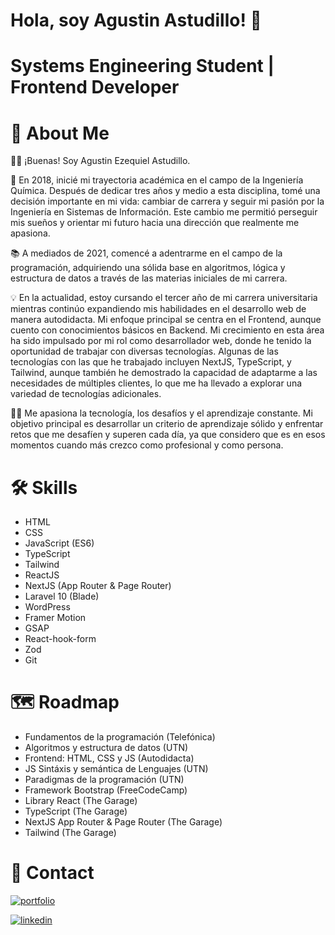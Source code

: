 # Hola, soy Agustin Astudillo! 👋
# Systems Engineering Student | Frontend Developer

# 🚀 About Me
🙋‍♂️ ¡Buenas! Soy Agustin Ezequiel Astudillo.

🏫 En 2018, inicié mi trayectoria académica en el campo de la Ingeniería Química. Después de dedicar tres años y medio a esta disciplina, tomé una decisión importante en mi vida: cambiar de carrera y seguir mi pasión por la Ingeniería en Sistemas de Información. Este cambio me permitió perseguir mis sueños y orientar mi futuro hacia una dirección que realmente me apasiona.

📚 A mediados de 2021, comencé a adentrarme en el campo de la programación, adquiriendo una sólida base en algoritmos, lógica y estructura de datos a través de las materias iniciales de mi carrera.

💡 En la actualidad, estoy cursando el tercer año de mi carrera universitaria mientras continúo expandiendo mis habilidades en el desarrollo web de manera autodidacta. Mi enfoque principal se centra en el Frontend, aunque cuento con conocimientos básicos en Backend. Mi crecimiento en esta área ha sido impulsado por mi rol como desarrollador web, donde he tenido la oportunidad de trabajar con diversas tecnologías. Algunas de las tecnologías con las que he trabajado incluyen NextJS, TypeScript, y Tailwind, aunque también he demostrado la capacidad de adaptarme a las necesidades de múltiples clientes, lo que me ha llevado a explorar una variedad de tecnologías adicionales.

👨‍💻 Me apasiona la tecnología, los desafíos y el aprendizaje constante. Mi objetivo principal es desarrollar un criterio de aprendizaje sólido y enfrentar retos que me desafíen y superen cada día, ya que considero que es en esos momentos cuando más crezco como profesional y como persona.


# 🛠 Skills

- HTML
- CSS
- JavaScript (ES6)
- TypeScript
- Tailwind
- ReactJS
- NextJS (App Router & Page Router)
- Laravel 10 (Blade)
- WordPress
- Framer Motion
- GSAP
- React-hook-form
- Zod
- Git

# 🗺️ Roadmap

- Fundamentos de la programación (Telefónica)
- Algoritmos y estructura de datos (UTN)
- Frontend: HTML, CSS y JS (Autodidacta)
- JS Sintáxis y semántica de Lenguajes (UTN)
- Paradigmas de la programación (UTN)
- Framework Bootstrap (FreeCodeCamp)
- Library React (The Garage)
- TypeScript (The Garage)
- NextJS App Router & Page Router (The Garage)
- Tailwind (The Garage)

# 🔗 Contact
[![portfolio](https://img.shields.io/badge/my_portfolio-000?style=for-the-badge&logo=ko-fi&logoColor=white)](https://hoopneisser.github.io/)

[![linkedin](https://img.shields.io/badge/linkedin-0A66C2?style=for-the-badge&logo=linkedin&logoColor=white)](https://www.linkedin.com/in/agustin-ezequiel-astudillo/)
